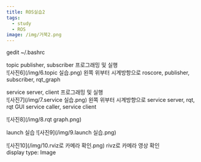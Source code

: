 ```yaml
---
title: ROS실습2
tags:
  - study
  - ROS
image: /img/거북2.png
---
```


gedit ~/.bashrc

 topic publisher, subscriber 프로그래밍 및 실행  
 ![사진6](/img/6.topic 실습.png)
왼쪽 위부터 시계방항으로 roscore, publisher, subscriber, rqt_graph

service server, client 프로그래밍 및 실행  
![사진7](/img/7.service 실습.png)
왼쪽 위부터 시계방향으로 service server, rqt, rqt GUI service caller, service client

![사진8](/img/8.rqt graph.png)

 launch 실습
![사진9](/img/9.launch 실습.png)

![사진10](/img/10.rviz로 카메라 확인.png)
rivz로 카메라 영상 확인  
display type: Image
